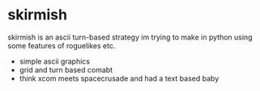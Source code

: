 skirmish
========

skirmish is an ascii turn-based strategy im trying to make in python using some features of roguelikes etc.

* simple ascii graphics
* grid and turn based comabt
* think xcom meets spacecrusade and had a text based baby

